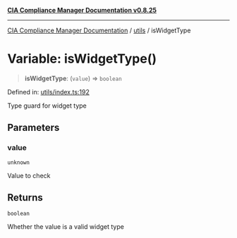 [**CIA Compliance Manager Documentation v0.8.25**](../../README.md)

***

[CIA Compliance Manager Documentation](../../modules.md) / [utils](../README.md) / isWidgetType

# Variable: isWidgetType()

> **isWidgetType**: (`value`) => `boolean`

Defined in: [utils/index.ts:192](https://github.com/Hack23/cia-compliance-manager/blob/b7816746b3b7f5e02cb18303af9cc6696a8caef9/src/utils/index.ts#L192)

Type guard for widget type

## Parameters

### value

`unknown`

Value to check

## Returns

`boolean`

Whether the value is a valid widget type
